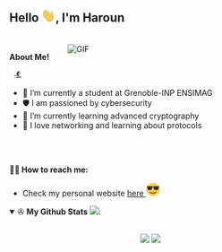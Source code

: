 <h2> Hello <img src="hi.gif" width=25>, I'm Haroun</h2>

<br />
<img src="rudy.gif" alt="GIF" align='right' width="400" />



**About Me! <img src="luffy-one.gif" width="30" />**
- 🌱 I’m currently a student at Grenoble-INP ENSIMAG
- 🛡️ I am passioned by cybersecurity
- 🔭 I’m currently learning advanced cryptography
- 📡 I love networking and learning about protocols


<br/>
<br/>


**🧙‍♂️ How to reach me:**
- Check my personal website  <a href="https://almounah.github.io/haroun-al-mounayar-website/index.html">here </a> <img src="cool.gif" width=25>

<details open>
 <summary> ✇ <b>My Github Stats</b> <img src="https://media.giphy.com/media/VgCDAzcKvsR6OM0uWg/giphy.gif" width="50">: </summary>
<br>
<p align = "center">
  <img src = "https://github-readme-stats.vercel.app/api?username=almounah&show_icons=true&theme=tokyonight&include_all_commits=true&count_private=true&line_height=27">

  <img src = "https://github-readme-stats.vercel.app/api/top-langs/?username=almounah&hide=TeX,HTML&theme=tokyonight">
</p>
</details>
<!--
**almounah/almounah** is a ✨ _special_ ✨ repository because its `README.md` (this file) appears on your GitHub profile.

Here are some ideas to get you started:

- 🔭 I’m currently working on ...
- 🌱 I’m currently learning ...
- 👯 I’m looking to collaborate on ...
- 🤔 I’m looking for help with ...
- 💬 Ask me about ...
- 📫 How to reach me: ...
- 😄 Pronouns: ...
- ⚡ Fun fact: ...
-->
